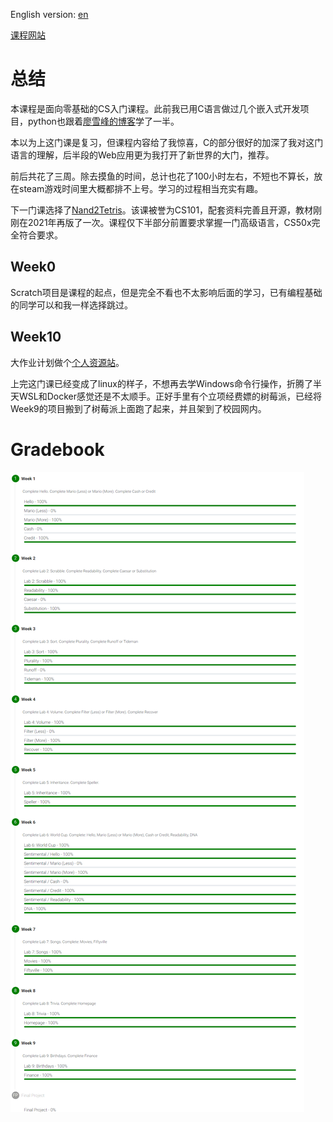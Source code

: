 English version: [en](./readme_en.md)

[课程网站](https://cs50.harvard.edu/x/2022/)

# 总结

本课程是面向零基础的CS入门课程。此前我已用C语言做过几个嵌入式开发项目，python也跟着[廖雪峰的博客](https://www.liaoxuefeng.com/wiki/1016959663602400)学了一半。

本以为上这门课是复习，但课程内容给了我惊喜，C的部分很好的加深了我对这门语言的理解，后半段的Web应用更为我打开了新世界的大门，推荐。

前后共花了三周。除去摸鱼的时间，总计也花了100小时左右，不短也不算长，放在steam游戏时间里大概都排不上号。学习的过程相当充实有趣。

下一门课选择了[Nand2Tetris](https://github.com/lng205/Nand2Tetris)。该课被誉为CS101，配套资料完善且开源，教材刚刚在2021年再版了一次。课程仅下半部分前置要求掌握一门高级语言，CS50x完全符合要求。

## Week0

Scratch项目是课程的起点，但是完全不看也不太影响后面的学习，已有编程基础的同学可以和我一样选择跳过。

## Week10

大作业计划做个[个人资源站](https://github.com/lng205/Raspi-WebApp)。

上完这门课已经变成了linux的样子，不想再去学Windows命令行操作，折腾了半天WSL和Docker感觉还是不太顺手。正好手里有个立项经费嫖的树莓派，已经将Week9的项目搬到了树莓派上面跑了起来，并且架到了校园网内。

# Gradebook
![p1](./images/p1.png)